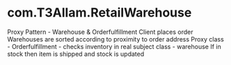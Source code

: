 # com.T3Allam.RetailWarehouse

Proxy Pattern - Warehouse & Orderfulfillment
Client places order
Warehouses are sorted according to proximity to order address
Proxy class - Orderfulfillment - checks inventory in real subject class - warehouse
If in stock then item is shipped and stock is updated
